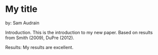 # My title

by: Sam Audrain

Introduction. This is the introduction to my new paper. Based on results from Smith (2009), DuPre (2012).

Results: My results are excellent.
